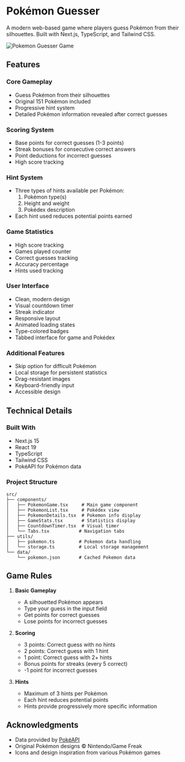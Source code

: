 # Pokémon Guesser

A modern web-based game where players guess Pokémon from their silhouettes. Built with Next.js, TypeScript, and Tailwind CSS.

![Pokemon Guesser Game](public/screenshot.png)

## Features

### Core Gameplay

- Guess Pokémon from their silhouettes
- Original 151 Pokémon included
- Progressive hint system
- Detailed Pokémon information revealed after correct guesses

### Scoring System

- Base points for correct guesses (1-3 points)
- Streak bonuses for consecutive correct answers
- Point deductions for incorrect guesses
- High score tracking

### Hint System

- Three types of hints available per Pokémon:
  1. Pokémon type(s)
  2. Height and weight
  3. Pokédex description
- Each hint used reduces potential points earned

### Game Statistics

- High score tracking
- Games played counter
- Correct guesses tracking
- Accuracy percentage
- Hints used tracking

### User Interface

- Clean, modern design
- Visual countdown timer
- Streak indicator
- Responsive layout
- Animated loading states
- Type-colored badges
- Tabbed interface for game and Pokédex

### Additional Features

- Skip option for difficult Pokémon
- Local storage for persistent statistics
- Drag-resistant images
- Keyboard-friendly input
- Accessible design

## Technical Details

### Built With

- Next.js 15
- React 19
- TypeScript
- Tailwind CSS
- PokéAPI for Pokémon data

### Project Structure

```
src/
├── components/
│   ├── PokemonGame.tsx     # Main game component
│   ├── PokemonList.tsx     # Pokédex view
│   ├── PokemonDetails.tsx  # Pokemon info display
│   ├── GameStats.tsx       # Statistics display
│   ├── CountdownTimer.tsx  # Visual timer
│   └── Tabs.tsx           # Navigation tabs
├── utils/
│   ├── pokemon.ts         # Pokemon data handling
│   └── storage.ts         # Local storage management
└── data/
    └── pokemon.json       # Cached Pokemon data
```

## Game Rules

1. **Basic Gameplay**

   - A silhouetted Pokémon appears
   - Type your guess in the input field
   - Get points for correct guesses
   - Lose points for incorrect guesses

2. **Scoring**

   - 3 points: Correct guess with no hints
   - 2 points: Correct guess with 1 hint
   - 1 point: Correct guess with 2+ hints
   - Bonus points for streaks (every 5 correct)
   - -1 point for incorrect guesses

3. **Hints**
   - Maximum of 3 hints per Pokémon
   - Each hint reduces potential points
   - Hints provide progressively more specific information

## Acknowledgments

- Data provided by [PokéAPI](https://pokeapi.co/)
- Original Pokémon designs © Nintendo/Game Freak
- Icons and design inspiration from various Pokémon games
